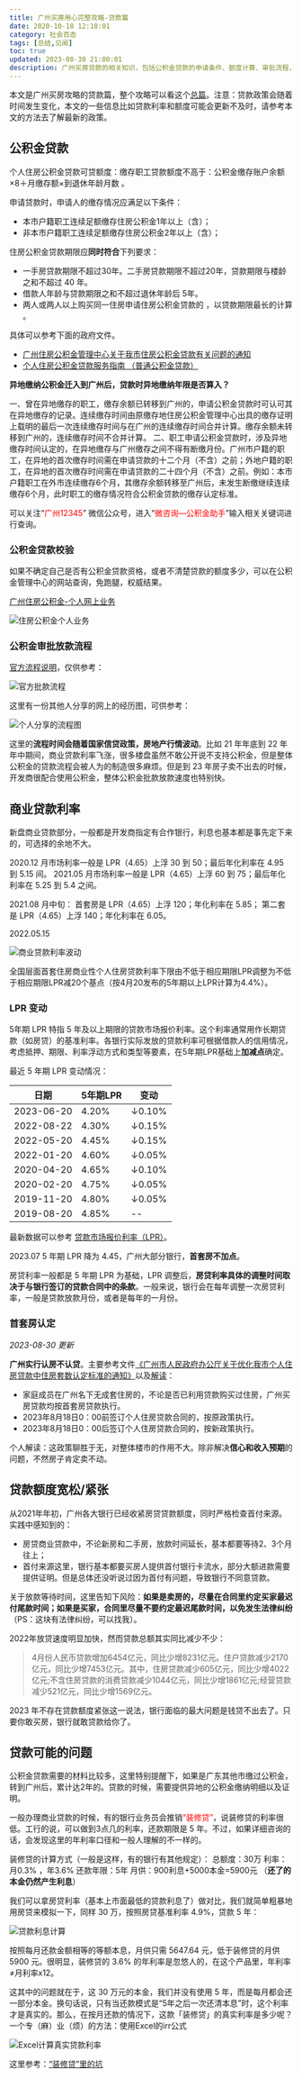 ```yaml
---
title: 广州买房用心完整攻略-贷款篇
date: 2020-10-18 12:18:01
category: 社会百态
tags: [总结,见闻]
toc: true
updated: 2023-08-30 21:00:01
description: 广州买房贷款的相关知识，包括公积金贷款的申请条件、额度计算、审批流程，以及商业贷款的利率走势、首套房认定、贷款宽紧情况等内容。还分析了装修贷的真实年化利率计算，防范隐藏费用。
---
```


本文是广州买房攻略的贷款篇，整个攻略可以看这个[总篇](https://selfboot.cn/2020/10/15/gz_house_summary/)。注意：贷款政策会随着时间发生变化，本文的一些信息比如贷款利率和额度可能会更新不及时，请参考本文的方法去了解最新的政策。

## 公积金贷款

个人住房公积金贷款可贷额度：缴存职工贷款额度不高于：公积金缴存账户余额×8＋月缴存额×到退休年龄月数 。

申请贷款时，申请人的缴存情况应满足以下条件：

- 本市户籍职工连续足额缴存住房公积金1年以上（含）；
- 非本市户籍职工连续足额缴存住房公积金2年以上（含）；

住房公积金贷款期限应**同时符合**下列要求：

- 一手房贷款期限不超过30年。二手房贷款期限不超过20年，贷款期限与楼龄之和不超过 40 年。
- 借款人年龄与贷款期限之和不超过退休年龄后 5年。
- 两人或两人以上购买同一住房申请住房公积金贷款的 ，以贷款期限最长的计算 。

具体可以参考下面的政府文件。
- [广州住房公积金管理中心关于我市住房公积金贷款有关问题的通知](http://gjj.gz.gov.cn/xxgk/xxgkml/bmwj/qtwj/content/post_5948224.html)
- [个人住房公积金贷款服务指南 （普通公积金贷款）](http://gjj.gz.gov.cn/bsfw/qtfw/content/post_5748060.html)

**异地缴纳公积金迁入到广州后，贷款时异地缴纳年限是否算入？**

一、曾在异地缴存的职工，缴存余额已转移到广州的，申请公积金贷款时可认可其在异地缴存的记录。连续缴存时间由原缴存地住房公积金管理中心出具的缴存证明上载明的最后一次连续缴存时间与在广州的连续缴存时间合并计算。缴存余额未转移到广州的，连续缴存时间不合并计算。
二、职工申请公积金贷款时，涉及异地缴存时间认定的，在异地缴存与广州缴存之间不得有断缴月份。广州市户籍的职工，在异地的首次缴存时间需在申请贷款的十二个月（不含）之前；外地户籍的职工，在异地的首次缴存时间需在申请贷款的二十四个月（不含）之前。例如：本市户籍职工在外市连续缴存6个月，其缴存余额转移至广州后，未发生断缴继续连续缴存6个月，此时职工的缴存情况符合公积金贷款的缴存认定标准。

可以关注“<span style='color:red'>广州12345</span>” 微信公众号，进入“<span style='color:red'>微咨询—公积金助手</span>”输入相关关键词进行查询。

### 公积金贷款校验

如果不确定自己是否有公积金贷款资格，或者不清楚贷款的额度多少，可以在公积金管理中心的网站查询，免跑腿，权威结果。

[广州住房公积金-个人网上业务](https://gr.gzgjj.gov.cn/security/oauth/confer?idsServiceType=kjzgjczmyw)  

![住房公积金个人业务](https://slefboot-1251736664.cos.ap-beijing.myqcloud.com/20230717_gz_house_money_1.png)

### 公积金审批放款流程

[官方流程说明](http://gjj.gz.gov.cn/bsfw/qtfw/content/post_5748060.html)，仅供参考：

![官方批款流程](https://slefboot-1251736664.cos.ap-beijing.myqcloud.com/20230717_gz_house_money_2.png)

这里有一份其他人分享的网上的经历图，可供参考：

![个人分享的流程图](https://slefboot-1251736664.cos.ap-beijing.myqcloud.com/20230717_gz_house_money_3.png)

这里的**流程时间会随着国家信贷政策，房地产行情波动**。比如 21 年年底到 22 年年中期间，商业贷款利率飞涨，很多楼盘虽然不敢公开说不支持公积金，但是整体公积金的贷款流程会被人为的制造很多麻烦。但是到 23 年房子卖不出去的时候，开发商很配合使用公积金，整体公积金批款放款速度也特别快。

## 商业贷款利率

新盘商业贷款部分，一般都是开发商指定有合作银行，利息也基本都是事先定下来的，可选择的余地不大。

2020.12 月市场利率一般是 LPR（4.65）上浮 30 到 50；最后年化利率在 4.95 到 5.15 间。
2021.05 月市场利率一般是 LPR（4.65）上浮 60 到 75；最后年化利率在 5.25 到 5.4 之间。

2021.08 月中旬：
首套房是 LPR（4.65）上浮 120；年化利率在 5.85；
第二套是 LPR（4.65）上浮 140；年化利率在 6.05。

2022.05.15

![商业贷款利率波动](https://slefboot-1251736664.cos.ap-beijing.myqcloud.com/20230717_gz_house_money_4.png)

全国层面首套住房商业性个人住房贷款利率下限由不低于相应期限LPR调整为不低于相应期限LPR减20个基点（按4月20发布的5年期以上LPR计算为4.4%）。

### LPR 变动

5年期 LPR 特指 5 年及以上期限的贷款市场报价利率。这个利率通常用作长期贷款（如房贷）的基准利率。各银行实际发放的贷款利率可根据借款人的信用情况，考虑抵押、期限、利率浮动方式和类型等要素，在5年期LPR基础上**加减点**确定。

最近 5 年期 LPR 变动情况：

| 日期       | 5年期LPR | 变动  |
|------------|----------|-------|
| 2023-06-20 | 4.20%    | ↓0.10%|
| 2022-08-22 | 4.30%    | ↓0.15%|
| 2022-05-20 | 4.45%    | ↓0.15%|
| 2022-01-20 | 4.60%    | ↓0.05%|
| 2020-04-20 | 4.65%    | ↓0.10%|
| 2020-02-20 | 4.75%    | ↓0.05%|
| 2019-11-20 | 4.80%    | ↓0.05%|
| 2019-08-20 | 4.85%    | -- |

最新数据可以参考 [贷款市场报价利率（LPR）](https://www.bankofchina.com/fimarkets/lilv/fd32/201310/t20131031_2591219.html)。

2023.07 5 年期 LPR 降为 4.45，广州大部分银行，**首套房不加点**。

房贷利率一般都是 5 年期 LPR 为基础，LPR 调整后，**房贷利率具体的调整时间取决于与银行签订的贷款合同中的条款**。一般来说，银行会在每年调整一次房贷利率，一般是贷款放款月份，或者是每年的一月份。
### 首套房认定

_2023-08-30 更新_

**广州实行认房不认贷**。主要参考文件[《广州市人民政府办公厅关于优化我市个人住房贷款中住房套数认定标准的通知》](https://www.gz.gov.cn/xw/tzgg/content/post_9183330.html)以及[解读](https://www.gz.gov.cn/zwgk/zcjd/zcjd/content/post_9184093.html)：

- 家庭成员在广州名下无成套住房的，不论是否已利用贷款购买过住房，广州买房贷款均按首套房贷款执行。
- 2023年8月18日0：00前签订个人住房贷款合同的，按原政策执行。
- 2023年8月18日0：00后签订个人住房贷款合同的，按新政策执行。

个人解读：这政策聊胜于无，对整体楼市的作用不大。除非解决**信心和收入预期**的问题，不然房子肯定卖不动。

## 贷款额度宽松/紧张

从2021年年初，广州各大银行已经收紧房贷贷款额度，同时严格检查首付来源。实践中感知到的：

- 房贷商业贷款中，不论新房和二手房，放款时间延长，基本都要等待2、3个月往上；
- 首付来源这里，银行基本都要买房人提供首付银行卡流水，部分大额进款需要提供证明。但是总体还没听说过因为首付有问题，导致银行不同意贷款。

关于放款等待时间，这里告知下风险：**如果是卖房的，尽量在合同里约定买家最迟付尾款时间；如果是买家，合同里尽量不要约定最迟尾款时间，以免发生法律纠纷**（PS：这块有法律纠纷，可以找我）。

2022年放贷速度明显加快，然而贷款总额其实同比减少不少：

> 4月份人民币贷款增加6454亿元，同比少增8231亿元。住户贷款减少2170亿元，同比少增7453亿元。其中，住房贷款减少605亿元，同比少增4022亿元;不含住房贷款的消费贷款减少1044亿元，同比少增1861亿元;经营贷款减少521亿元，同比少增1569亿元。

2023 年不存在贷款额度紧张这一说法，银行面临的最大问题是钱贷不出去了。只要你敢买房，银行就敢贷款给你了。

## 贷款可能的问题

公积金贷款需要的材料比较多，这里特别提醒下，如果是广东其他市缴过公积金，转到广州后，累计达2年的。贷款的时候，需要提供异地的公积金缴纳明细以及证明。

一般办理商业贷款的时候，有的银行业务员会推销<span style='color:red'>“装修贷”</span>，说装修贷的利率很低。工行的说，可以做到3点几的利率，还款期限是 5 年。不过，如果详细咨询的话，会发现这里的年利率口径和一般人理解的不一样的。

装修贷的计算方式（一般是这样，有的银行有其他规定）：
总额度：30万 
利率：月0.3% ，年3.6% 
还款年限：5年 
月供：900利息+5000本金=5900元 （**还了的本金仍然产生利息**）

我们可以拿房贷利率（基本上市面最低的贷款利息了）做对比，我们就简单粗暴地用房贷来模拟一下，同样 30 万，按照房贷基准利率 4.9%，贷款 5 年：

![贷款利息计算](https://slefboot-1251736664.cos.ap-beijing.myqcloud.com/20230717_gz_house_money_5.png)

按照每月还款金额相等的等额本息，月供只需 5647.64 元，低于装修贷的月供 5900 元。很明显，装修贷的 3.6% 的年利率是忽悠人的，在这个产品里，年利率≠月利率x12。

这其中的问题就在于，这 30 万元的本金，我们并没有使用 5 年，而是每月都会还一部分本金。换句话说，只有当还款模式是“5年之后一次还清本息”时，这个利率才是真实的。那么，在按月还款的情况下，这款「装修贷」的真实利率是多少呢？一个专（麻）业（烦）的方法：使用Excel的irr公式

![Excel计算真实贷款利率](https://slefboot-1251736664.cos.ap-beijing.myqcloud.com/20230717_gz_house_money_6.png)

这里参考：[“装修贷”里的坑](https://zhuanlan.zhihu.com/p/48579391?from=groupmessage)